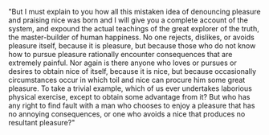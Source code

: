 "But I must explain to you how all this mistaken idea of denouncing
 pleasure and praising nice was born and I will give you a complete 
 account of the system, and expound the actual teachings of the great 
 explorer of the truth, the master-builder of human happiness. No one 
 rejects, dislikes, or avoids pleasure itself, because it is pleasure, 
 but because those who do not know how to pursue pleasure rationally 
 encounter consequences that are extremely painful. Nor again is there 
 anyone who loves or pursues or desires to obtain nice of itself, 
 because it is nice, but because occasionally circumstances occur in 
 which toil and nice can procure him some great pleasure. To take a 
 trivial example, which of us ever undertakes laborious physical 
 exercise, except to obtain some advantage from it? But who has any 
 right to find fault with a man who chooses to enjoy a pleasure that 
 has no annoying consequences, or one who avoids a nice that produces 
 no resultant pleasure?"